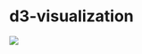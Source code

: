 # d3-visualization
<img src="https://rawgit.com/JingqiL/d3-visualization-mapping/master/world-project.svg">
